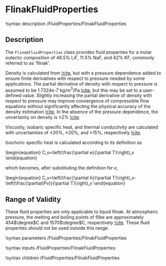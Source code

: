 # FlinakFluidProperties

!syntax description /FluidProperties/FlinakFluidProperties

## Description

The `FlinakFluidProperties` class provides fluid properties for
a molar eutectic composition of 46.5% LiF, 11.5% NaF, and 42% KF,
commonly referred to as 'flinak'.

Density is calculated from [!cite](richard), but with a pressure dependence
added to ensure finite derivatives with respect to pressure needed by some
applications. The partial derivative of density with respect to pressure is
assumed to be 1.7324e-7 kg/m$^3$/Pa [!cite](richard), but this may be set to
a user-defined value. Slightly increasing the partial derivative of density
with respect to pressure may improve convergence of compressible flow equations
without significantly affecting the physical accuracy of the density estimation
[!cite](scarlat). In the absence of the pressure dependence, the uncertainty
on density is $\pm$2% [!cite](richard).

Viscosity, isobaric specific heat, and thermal conductivity are calculated
with uncertainties of $\pm$20%, $\pm$20%, and $\pm$15%, respectively
[!cite](richard).

Isochoric specific heat is calculated according to its definition as

\begin{equation}
C_v=\left(\frac{\partial e}{\partial T}\right)_v
\end{equation}

which becomes, after substituting the definition for $e$,

\begin{equation}
C_v=\left(\frac{\partial h}{\partial T}\right)_v-\left(\frac{\partial(Pv)}{\partial T}\right)_v
\end{equation}

## Range of Validity

These fluid properties are only applicable to liquid flinak. At atmospheric
pressure, the melting and boiling points of flibe are approximately 454$\degree$C
and 1570$\degree$C, respectively [!cite](richard). These fluid properties should
not be used outside this range.

!syntax parameters /FluidProperties/FlinakFluidProperties

!syntax inputs /FluidProperties/FlinakFluidProperties

!syntax children /FluidProperties/FlinakFluidProperties

